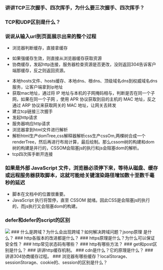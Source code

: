 ### 讲讲TCP三次握手、四次挥手，为什么要三次握手、四次挥手？
###  TCP和UDP区别是什么？
###  说说从输入url到页面展示出来的整个过程
+ 浏览器判断缓存，直接拿缓存
- 如果强缓存生效，则直接从浏览器缓存获取资源
- 协商缓存，发起http连接，服务器检查资源是否更改，没则返回304告诉客户端那缓存，反之则返回资源。
+ 本地hosts文件、hosts缓存、本地dns、根dns、顶级域名dns到权威域名dns服务，让客户端拿到ip地址
+ 获取mac地址，通过将 IP 地址与本机的子网掩码相与，判断是否在同一个子网，如果在同一个子网
，使用 APR 协议获取到目的主机的 MAC 地址，反之通过 ARP 协议来获取网关的 MAC 地址，让网关去转发
+ 建立tcp链接三次握手
+ 发起http请求
+ 服务器响应http请求
+ 浏览器拿到html文件进行解析
+ 解析html生产domTree,css解释器解析css生产cssOm,两棵树合成一个renderTree，然后再进行布局计算，最后绘制。那么cssom树的构建和dom树的构建是并行的，CSSOM会阻塞js的执行和js会阻塞dom的解析。
+ tcp四次挥手断开连接
### 如果是外部 JavaScript 文件，浏览器必须停下来，等待从磁盘、缓存或远程服务器获取脚本，这就可能给关键渲染路径增加数十至数千毫秒的延迟
+ 脚本在文档中的位置很重要。
+ JavaScript 执行将暂停，直至 CSSOM 就绪。因此CSS是会阻塞js的执行的，而js执行又会阻塞dom的构建。
### defer和defer的script的区别
<img src="https://upload-images.jianshu.io/upload_images/14923653-87958743cae248f5.png?imageMogr2/auto-orient/strip|imageView2/2/w/688/format/webp"/>
###  什么是跨域？为什么会出现跨域？如何解决跨域问题？jsonp原理 是什么？
###  http各版本的改进都是什么？
###  https原理是什么？为什么可以保证安全性？
###  http常见状态码有哪些？
###  http有哪些方法？
###  get和post区别是什么？
###  讲讲http缓存机制。
###  cdn是什么？它的原理是什么？
###  讲讲304协商缓存过程。
###  浏览器有哪些缓存？localStorage、sessionStorage、cookie的、session的区别是什么？